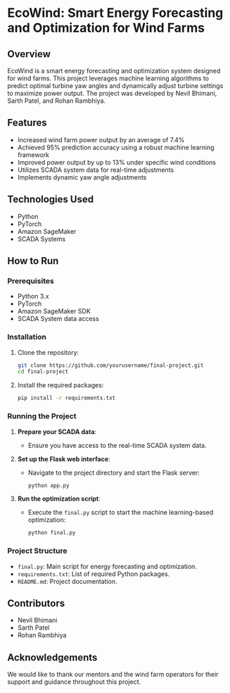 
# EcoWind: Smart Energy Forecasting and Optimization for Wind Farms

## Overview
EcoWind is a smart energy forecasting and optimization system designed for wind farms. This project leverages machine learning algorithms to predict optimal turbine yaw angles and dynamically adjust turbine settings to maximize power output. The project was developed by Nevil Bhimani, Sarth Patel, and Rohan Rambhiya.

## Features
- Increased wind farm power output by an average of 7.4%
- Achieved 95% prediction accuracy using a robust machine learning framework
- Improved power output by up to 13% under specific wind conditions
- Utilizes SCADA system data for real-time adjustments
- Implements dynamic yaw angle adjustments

## Technologies Used
- Python
- PyTorch
- Amazon SageMaker
- SCADA Systems

## How to Run

### Prerequisites
- Python 3.x
- PyTorch
- Amazon SageMaker SDK
- SCADA System data access

### Installation
1. Clone the repository:
   ```bash
   git clone https://github.com/yourusername/final-project.git
   cd final-project
   ```

2. Install the required packages:
   ```bash
   pip install -r requirements.txt
   ```

### Running the Project
1. **Prepare your SCADA data**:
   - Ensure you have access to the real-time SCADA system data.

2. **Set up the Flask web interface**:
   - Navigate to the project directory and start the Flask server:
     ```bash
     python app.py
     ```

3. **Run the optimization script**:
   - Execute the `final.py` script to start the machine learning-based optimization:
     ```bash
     python final.py
     ```

### Project Structure
- `final.py`: Main script for energy forecasting and optimization.
- `requirements.txt`: List of required Python packages.
- `README.md`: Project documentation.

## Contributors
- Nevil Bhimani
- Sarth Patel
- Rohan Rambhiya

## Acknowledgements
We would like to thank our mentors and the wind farm operators for their support and guidance throughout this project.

 
